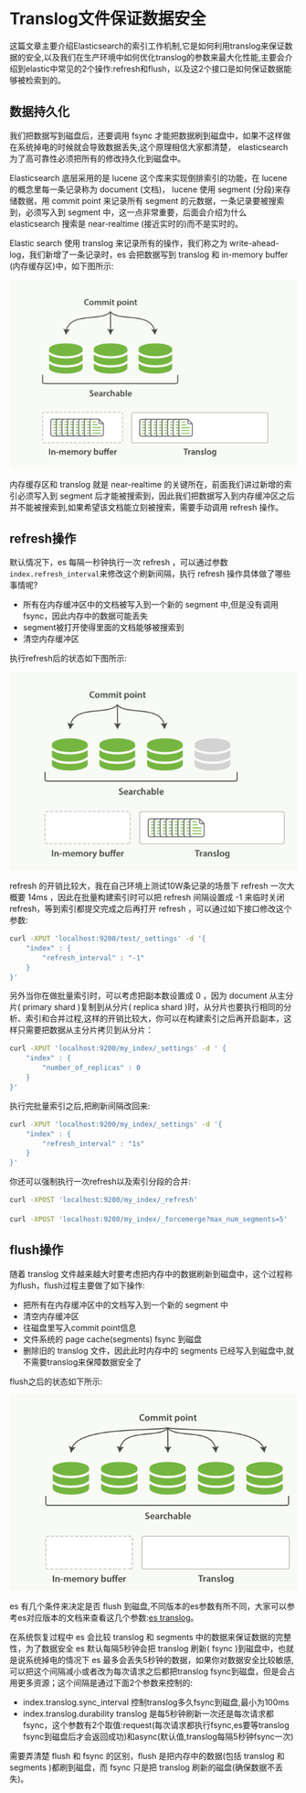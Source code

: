 # Translog文件保证数据安全

这篇文章主要介绍Elasticsearch的索引工作机制,它是如何利用translog来保证数据的安全,以及我们在生产环境中如何优化translog的参数来最大化性能,主要会介绍到elastic中常见的2个操作:refresh和flush，以及这2个接口是如何保证数据能够被检索到的。



## 数据持久化

我们把数据写到磁盘后，还要调用 fsync 才能把数据刷到磁盘中，如果不这样做在系统掉电的时候就会导致数据丢失,这个原理相信大家都清楚，  elasticsearch 为了高可靠性必须把所有的修改持久化到磁盘中。

Elasticsearch 底层采用的是 lucene 这个库来实现倒排索引的功能，在 lucene 的概念里每一条记录称为 document (文档)， lucene 使用 segment (分段)来存储数据，用 commit point 来记录所有 segment 的元数据，一条记录要被搜索到，必须写入到 segment 中，这一点非常重要，后面会介绍为什么 elasticsearch 搜索是 near-realtime (接近实时的)而不是实时的。

Elastic search 使用 translog 来记录所有的操作，我们称之为 write-ahead-log，我们新增了一条记录时，es 会把数据写到 translog 和 in-memory buffer (内存缓存区)中，如下图所示:

![img](../../../resource/es-1.png)

内存缓存区和 translog 就是 near-realtime 的关键所在，前面我们讲过新增的索引必须写入到 segment 后才能被搜索到，因此我们把数据写入到内存缓冲区之后并不能被搜索到,如果希望该文档能立刻被搜索，需要手动调用 refresh 操作。



## refresh操作

默认情况下，es 每隔一秒钟执行一次 refresh ，可以通过参数`index.refresh_interval`来修改这个刷新间隔，执行 refresh 操作具体做了哪些事情呢?

- 所有在内存缓冲区中的文档被写入到一个新的 segment 中,但是没有调用fsync，因此内存中的数据可能丢失
- segment被打开使得里面的文档能够被搜索到
- 清空内存缓冲区

执行refresh后的状态如下图所示:

![img](../../../resource/es-2.png)

refresh 的开销比较大，我在自己环境上测试10W条记录的场景下 refresh 一次大概要 14ms ，因此在批量构建索引时可以把 refresh 间隔设置成 -1 来临时关闭 refresh，等到索引都提交完成之后再打开 refresh ，可以通过如下接口修改这个参数:

```bash
curl -XPUT 'localhost:9200/test/_settings' -d '{
    "index" : {
        "refresh_interval" : "-1"
    }
}'
```

另外当你在做批量索引时，可以考虑把副本数设置成 0 ，因为 document 从主分片( primary shard )复制到从分片( replica shard )时，从分片也要执行相同的分析、索引和合并过程,这样的开销比较大，你可以在构建索引之后再开启副本，这样只需要把数据从主分片拷贝到从分片：

```bash
curl -XPUT 'localhost:9200/my_index/_settings' -d ' {
    "index" : {
        "number_of_replicas" : 0
    }
}'
```

执行完批量索引之后,把刷新间隔改回来:

```bash
curl -XPUT 'localhost:9200/my_index/_settings' -d '{
    "index" : {
        "refresh_interval" : "1s"
    } 
}'
```

你还可以强制执行一次refresh以及索引分段的合并:

```bash
curl -XPOST 'localhost:9200/my_index/_refresh'

curl -XPOST 'localhost:9200/my_index/_forcemerge?max_num_segments=5'
```



## flush操作

随着 translog 文件越来越大时要考虑把内存中的数据刷新到磁盘中，这个过程称为flush，flush过程主要做了如下操作:

- 把所有在内存缓冲区中的文档写入到一个新的 segment 中
- 清空内存缓冲区
- 往磁盘里写入commit point信息
- 文件系统的 page cache(segments) fsync 到磁盘
- 删除旧的 translog 文件，因此此时内存中的 segments 已经写入到磁盘中,就不需要translog来保障数据安全了

flush之后的状态如下所示:

![img](../../../resource/es-3.png)

es 有几个条件来决定是否 flush 到磁盘,不同版本的es参数有所不同，大家可以参考es对应版本的文档来查看这几个参数:[es translog](https://www.elastic.co/guide/en/elasticsearch/reference/current/index-modules-translog.html)。

在系统恢复过程中 es 会比较 translog 和 segments 中的数据来保证数据的完整性，为了数据安全 es 默认每隔5秒钟会把 translog 刷新( fsync )到磁盘中，也就是说系统掉电的情况下 es 最多会丢失5秒钟的数据，如果你对数据安全比较敏感,可以把这个间隔减小或者改为每次请求之后都把translog fsync到磁盘，但是会占用更多资源；这个间隔是通过下面2个参数来控制的:

- index.translog.sync_interval 控制translog多久fsync到磁盘,最小为100ms
- index.translog.durability translog 是每5秒钟刷新一次还是每次请求都fsync，这个参数有2个取值:request(每次请求都执行fsync,es要等translog fsync到磁盘后才会返回成功)和async(默认值,translog每隔5秒钟fsync一次)

需要弄清楚 flush 和 fsync 的区别，flush 是把内存中的数据(包括 translog 和 segments )都刷到磁盘，而 fsync 只是把 translog 刷新的磁盘(确保数据不丢失)。













